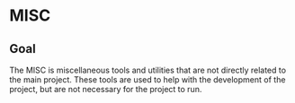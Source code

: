 # MISC

## Goal

The MISC is miscellaneous tools and utilities that are not directly related to the main project. These tools are used to help with the development of the project, but are not necessary for the project to run.